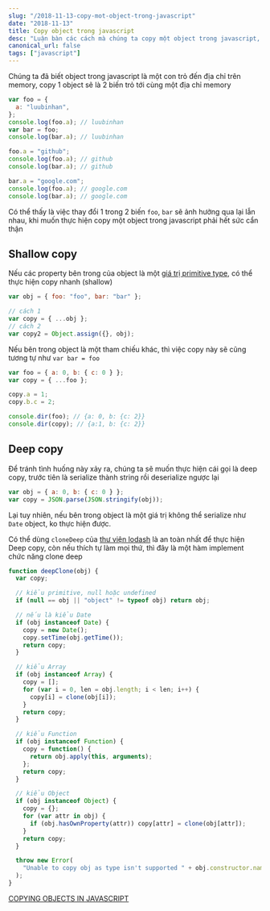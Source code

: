 ```yaml
---
slug: "/2018-11-13-copy-mot-object-trong-javascript"
date: "2018-11-13"
title: Copy object trong javascript
desc: "Luận bàn các cách mà chúng ta copy một object trong javascript, shallow copy và deep copy"
canonical_url: false
tags: ["javascript"]
---
```


Chúng ta đã biết object trong javascript là một con trỏ đến địa chỉ trên memory, copy 1 object sẽ là 2 biến trỏ tới cùng một địa chỉ memory

```js
var foo = {
  a: "luubinhan",
};
console.log(foo.a); // luubinhan
var bar = foo;
console.log(bar.a); // luubinhan

foo.a = "github";
console.log(foo.a); // github
console.log(bar.a); // github

bar.a = "google.com";
console.log(foo.a); // google.com
console.log(bar.a); // google.com
```

Có thể thấy là việc thay đổi 1 trong 2 biến `foo`, `bar` sẽ ảnh hưởng qua lại lẫn nhau, khi muốn thực hiện copy một object trong javascript phải hết sức cẩn thận

## Shallow copy

Nếu các property bên trong của object là một [giá trị primitive type](/2017-09-25-10-khai-niem-javascript-can-biet/), có thể thực hiện copy nhanh (shallow)

```js
var obj = { foo: "foo", bar: "bar" };

// cách 1
var copy = { ...obj };
// cách 2
var copy2 = Object.assign({}, obj);
```

Nếu bên trong object là một tham chiếu khác, thì việc copy này sẽ cũng tương tự như `var bar = foo`

```js
var foo = { a: 0, b: { c: 0 } };
var copy = { ...foo };

copy.a = 1;
copy.b.c = 2;

console.dir(foo); // {a: 0, b: {c: 2}}
console.dir(copy); // {a:1, b: {c: 2}}
```

## Deep copy

Để tránh tình huống này xảy ra, chúng ta sẽ muốn thực hiện cái gọi là deep copy, trước tiên là serialize thành string rồi deserialize ngược lại

```js
var obj = { a: 0, b: { c: 0 } };
var copy = JSON.parse(JSON.stringify(obj));
```

Lại tuy nhiên, nếu bên trong object là một giá trị không thể serialize như `Date` object, ko thực hiện được.

Có thể dùng `cloneDeep` của [thư viện lodash](https://lodash.com/docs/4.17.11#cloneDeep) là an toàn nhất để thực hiện Deep copy, còn nếu thích tự làm mọi thứ, thì đây là một hàm implement chức năng clone deep

```js
function deepClone(obj) {
  var copy;

  // kiểu primitive, null hoặc undefined
  if (null == obj || "object" != typeof obj) return obj;

  // nếu là kiểu Date
  if (obj instanceof Date) {
    copy = new Date();
    copy.setTime(obj.getTime());
    return copy;
  }

  // kiểu Array
  if (obj instanceof Array) {
    copy = [];
    for (var i = 0, len = obj.length; i < len; i++) {
      copy[i] = clone(obj[i]);
    }
    return copy;
  }

  // kiểu Function
  if (obj instanceof Function) {
    copy = function() {
      return obj.apply(this, arguments);
    };
    return copy;
  }

  // kiểu Object
  if (obj instanceof Object) {
    copy = {};
    for (var attr in obj) {
      if (obj.hasOwnProperty(attr)) copy[attr] = clone(obj[attr]);
    }
    return copy;
  }

  throw new Error(
    "Unable to copy obj as type isn't supported " + obj.constructor.name
  );
}
```

<a href="https://smalldata.tech/blog/2018/11/01/copying-objects-in-javascript" target="_blank" rel="noopener noreferrer">COPYING OBJECTS IN JAVASCRIPT</a>
